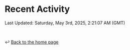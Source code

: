 # Recent Activity

<!--RECENT_ACTIVITY:start-->
<!--RECENT_ACTIVITY:end-->

<!--RECENT_ACTIVITY:last_update-->
Last Updated: Saturday, May 3rd, 2025, 2:21:07 AM (GMT)
<!--RECENT_ACTIVITY:last_update_end-->

<br>

↩️ [Back to the home page](/README.md)
